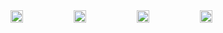 <div class="d-flex" style="display: flex;" width="100%" align="center">
<img width="20%" src="https://avatars.githubusercontent.com/u/42148495?v=4" />
<img width="20%" src="https://avatars.githubusercontent.com/u/42148495?v=4" />
<img width="20%" src="https://avatars.githubusercontent.com/u/42148495?v=4" />
<img width="20%" src="https://avatars.githubusercontent.com/u/42148495?v=4" />
</div>

